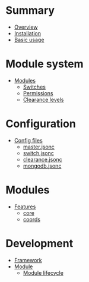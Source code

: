 # Summary

- [Overview](./overview.md)
- [Installation](./installation.md)
- [Basic usage](./basic-usage.md)

# Module system

- [Modules](./modules/index.md)
    - [Switches](./modules/switches.md)
    - [Permissions](./modules/permissions.md)
    - [Clearance levels](./modules/clearance.md)

# Configuration

- [Config files]()
    - [master.jsonc]()
    - [switch.jsonc]()
    - [clearance.jsonc]()
    - [mongodb.jsonc]()

# Modules

- [Features]()
    - [core]()
    - [coords]()

# Development

- [Framework]()
- [Module]()
    - [Module lifecycle]()
